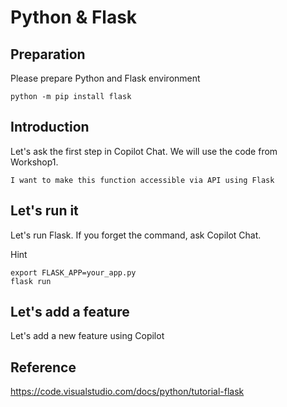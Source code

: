 # Python & Flask

## Preparation
Please prepare Python and Flask environment
```
python -m pip install flask
```

## Introduction
Let's ask the first step in Copilot Chat.
We will use the code from Workshop1.
```
I want to make this function accessible via API using Flask
```

## Let's run it
Let's run Flask. If you forget the command, ask Copilot Chat.

Hint
```
export FLASK_APP=your_app.py
flask run
```

## Let's add a feature
Let's add a new feature using Copilot


## Reference
https://code.visualstudio.com/docs/python/tutorial-flask